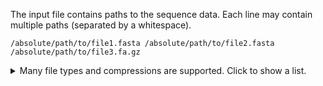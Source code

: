 <!--
SPDX-FileCopyrightText: 2006-2024 Knut Reinert & Freie Universität Berlin
SPDX-FileCopyrightText: 2016-2024 Knut Reinert & MPI für molekulare Genetik
SPDX-License-Identifier: CC-BY-4.0
-->

The input file contains paths to the sequence data. Each line may contain multiple paths (separated by a whitespace).

```
/absolute/path/to/file1.fasta /absolute/path/to/file2.fasta
/absolute/path/to/file3.fa.gz
```

<details><summary>Many file types and compressions are supported. Click to show a list.</summary>
Supported file extensions are (possibly followed by bz2, gz, or bgzf):<br>
&nbsp;&nbsp;• embl<br>
&nbsp;&nbsp;• fasta<br>
&nbsp;&nbsp;• fa<br>
&nbsp;&nbsp;• fna<br>
&nbsp;&nbsp;• ffn<br>
&nbsp;&nbsp;• faa<br>
&nbsp;&nbsp;• frn<br>
&nbsp;&nbsp;• fas<br>
&nbsp;&nbsp;• fastq<br>
&nbsp;&nbsp;• fq<br>
&nbsp;&nbsp;• genbank<br>
&nbsp;&nbsp;• gb<br>
&nbsp;&nbsp;• gbk<br>
&nbsp;&nbsp;• sam
</details>

